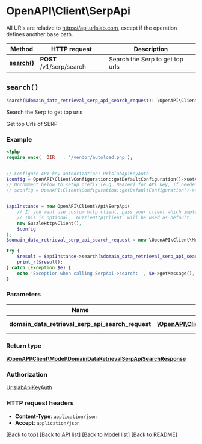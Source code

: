 # OpenAPI\Client\SerpApi

All URIs are relative to https://api.urlslab.com, except if the operation defines another base path.

| Method | HTTP request | Description |
| ------------- | ------------- | ------------- |
| [**search()**](SerpApi.md#search) | **POST** /v1/serp/search | Search the Serp to get top urls |


## `search()`

```php
search($domain_data_retrieval_serp_api_search_request): \OpenAPI\Client\Model\DomainDataRetrievalSerpApiSearchResponse
```

Search the Serp to get top urls

Get top Urls of SERP

### Example

```php
<?php
require_once(__DIR__ . '/vendor/autoload.php');


// Configure API key authorization: UrlslabApiKeyAuth
$config = OpenAPI\Client\Configuration::getDefaultConfiguration()->setApiKey('X-URLSLAB-KEY', 'YOUR_API_KEY');
// Uncomment below to setup prefix (e.g. Bearer) for API key, if needed
// $config = OpenAPI\Client\Configuration::getDefaultConfiguration()->setApiKeyPrefix('X-URLSLAB-KEY', 'Bearer');


$apiInstance = new OpenAPI\Client\Api\SerpApi(
    // If you want use custom http client, pass your client which implements `GuzzleHttp\ClientInterface`.
    // This is optional, `GuzzleHttp\Client` will be used as default.
    new GuzzleHttp\Client(),
    $config
);
$domain_data_retrieval_serp_api_search_request = new \OpenAPI\Client\Model\DomainDataRetrievalSerpApiSearchRequest(); // \OpenAPI\Client\Model\DomainDataRetrievalSerpApiSearchRequest | Searching Params

try {
    $result = $apiInstance->search($domain_data_retrieval_serp_api_search_request);
    print_r($result);
} catch (Exception $e) {
    echo 'Exception when calling SerpApi->search: ', $e->getMessage(), PHP_EOL;
}
```

### Parameters

| Name | Type | Description  | Notes |
| ------------- | ------------- | ------------- | ------------- |
| **domain_data_retrieval_serp_api_search_request** | [**\OpenAPI\Client\Model\DomainDataRetrievalSerpApiSearchRequest**](../Model/DomainDataRetrievalSerpApiSearchRequest.md)| Searching Params | |

### Return type

[**\OpenAPI\Client\Model\DomainDataRetrievalSerpApiSearchResponse**](../Model/DomainDataRetrievalSerpApiSearchResponse.md)

### Authorization

[UrlslabApiKeyAuth](../../README.md#UrlslabApiKeyAuth)

### HTTP request headers

- **Content-Type**: `application/json`
- **Accept**: `application/json`

[[Back to top]](#) [[Back to API list]](../../README.md#endpoints)
[[Back to Model list]](../../README.md#models)
[[Back to README]](../../README.md)
